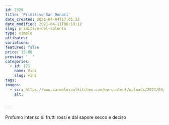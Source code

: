```yaml
---
id: 2329
title: 'Primitivo San Donaci'
date_created: 2021-04-04T17:05:32
date_modified: 2021-04-11T06:19:12
slug: primitivo-del-salento
type: simple
attibutes: 
variations:
featured: false
price: 15.00
preview: '  '
categories: 
  - id: 171
    name: Vini
    slug: vini
tags: 
images: 
  - scr: https://www.carmelosoulkitchen.com/wp-content/uploads/2021/04/Primitivo.png
    alt: 


---
```


<p>Profumo intenso di frutti rossi e dal sapore secco e deciso</p>

